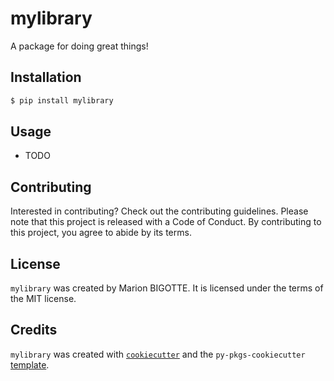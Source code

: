 # mylibrary

A package for doing great things!

## Installation

```bash
$ pip install mylibrary
```

## Usage

- TODO

## Contributing

Interested in contributing? Check out the contributing guidelines. Please note that this project is released with a Code of Conduct. By contributing to this project, you agree to abide by its terms.

## License

`mylibrary` was created by Marion BIGOTTE. It is licensed under the terms of the MIT license.

## Credits

`mylibrary` was created with [`cookiecutter`](https://cookiecutter.readthedocs.io/en/latest/) and the `py-pkgs-cookiecutter` [template](https://github.com/py-pkgs/py-pkgs-cookiecutter).
